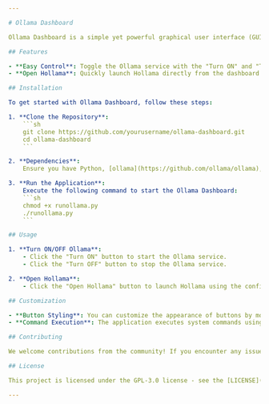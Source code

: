 ```yaml
---

# Ollama Dashboard

Ollama Dashboard is a simple yet powerful graphical user interface (GUI) designed to control and manage the Ollama service for `Linux users`. This tool provides an intuitive interface for users to easily turn on, turn off, and open Ollama with just a few clicks.

## Features

- **Easy Control**: Toggle the Ollama service with the "Turn ON" and "Turn OFF" buttons.
- **Open Hollama**: Quickly launch Hollama directly from the dashboard using the "Open Hollama" button.

## Installation

To get started with Ollama Dashboard, follow these steps:

1. **Clone the Repository**:
    ```sh
    git clone https://github.com/yourusername/ollama-dashboard.git
    cd ollama-dashboard
    ```

2. **Dependencies**:
    Ensure you have Python, [ollama](https://github.com/ollama/ollama), [hollama](https://github.com/fmaclen/hollama) installed on your system.

3. **Run the Application**:
    Execute the following command to start the Ollama Dashboard:
    ```sh
    chmod +x runollama.py
    ./runollama.py
    ```

## Usage

1. **Turn ON/OFF Ollama**:
    - Click the "Turn ON" button to start the Ollama service.
    - Click the "Turn OFF" button to stop the Ollama service.

2. **Open Hollama**:
    - Click the "Open Hollama" button to launch Hollama using the configured path.

## Customization

- **Button Styling**: You can customize the appearance of buttons by modifying the configuration in the `runollama.py` file.
- **Command Execution**: The application executes system commands using the `subprocess.run` functions. Ensure you have the necessary permissions to run these commands.

## Contributing

We welcome contributions from the community! If you encounter any issues or have suggestions for improvements, please open an issue or submit a pull request.

## License

This project is licensed under the GPL-3.0 license - see the [LICENSE](LICENSE) file for details.

---
```


